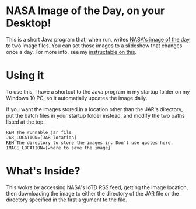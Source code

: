 # NASA Image of the Day, on your Desktop!
This is a short Java program that, when run, writes [NASA's image of the day](https://www.nasa.gov/multimedia/imagegallery/iotd.html) to two image files. You can set those images to a slideshow that changes once a day. For more info, see my [instructable on this](https://www.instructables.com/id/NASA-Image-of-the-Day-As-Your-Desktop/).

# Using it

To use this, I have a shortcut to the Java program in my startup folder on my Windows 10 PC, so it automatially updates the image daily.

If you want the images stored in a location other than the JAR's directory, put the batch files in your startup folder instead, and modify the two paths listed at the top:
```batch
REM The runnable jar file
JAR_LOCATION=[JAR location]
REM The directory to store the images in. Don't use quotes here.
IMAGE_LOCATION=[where to save the image]
```

# What's Inside?

This wokrs by accessing NASA's IoTD RSS feed, getting the image location, then downloading the image to either the directory of the JAR file or the directory specified in the first argument to the file.
